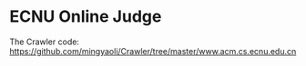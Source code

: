 # ECNU Online Judge
The Crawler code: https://github.com/mingyaoli/Crawler/tree/master/www.acm.cs.ecnu.edu.cn

